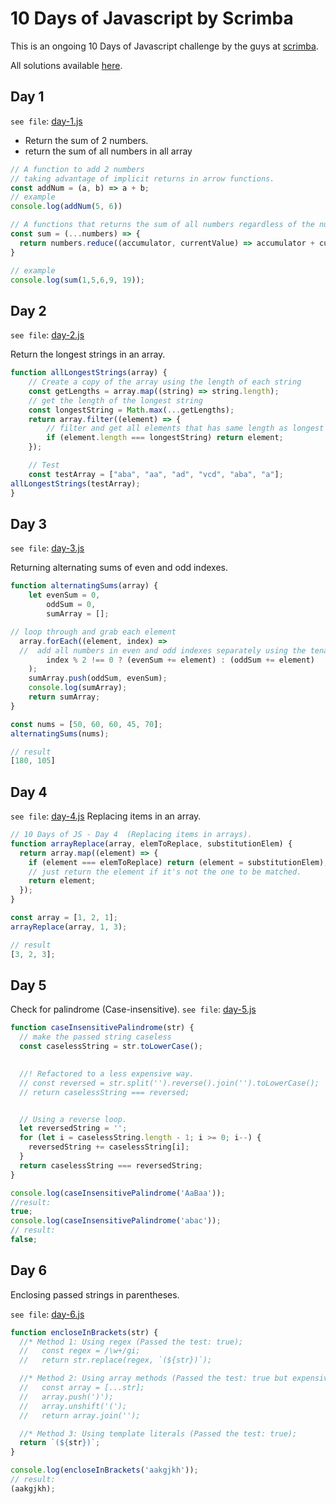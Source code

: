 # 10 Days of Javascript by Scrimba

This is an ongoing 10 Days of Javascript challenge by the guys at [scrimba](https://scrimba.com).

All solutions available [here](./JS-solutions/).

## Day 1

`see file`: [day-1.js](./JS-solutions/day-1.js)

- Return the sum of 2 numbers.
- return the sum of all numbers in all array

```Javascript
// A function to add 2 numbers
// taking advantage of implicit returns in arrow functions.
const addNum = (a, b) => a + b;
// example
console.log(addNum(5, 6))

// A functions that returns the sum of all numbers regardless of the number of parameters.
const sum = (...numbers) => {
  return numbers.reduce((accumulator, currentValue) => accumulator + currentValue, 0);
}

// example
console.log(sum(1,5,6,9, 19));
```

## Day 2

`see file`: [day-2.js](./JS-solutions/day-2.js)

Return the longest strings in an array.

```Javascript
function allLongestStrings(array) {
    // Create a copy of the array using the length of each string
    const getLengths = array.map((string) => string.length);
    // get the length of the longest string
    const longestString = Math.max(...getLengths);
    return array.filter((element) => {
        // filter and get all elements that has same length as longest string
        if (element.length === longestString) return element;
    });

    // Test
    const testArray = ["aba", "aa", "ad", "vcd", "aba", "a"];
allLongestStrings(testArray);
}
```

## Day 3

`see file`: [day-3.js](./JS-solutions/day-3.js)

Returning alternating sums of even and odd indexes.

```Javascript
function alternatingSums(array) {
	let evenSum = 0,
		oddSum = 0,
		sumArray = [];

// loop through and grab each element
  array.forEach((element, index) =>
  //  add all numbers in even and odd indexes separately using the tenary operator
		index % 2 !== 0 ? (evenSum += element) : (oddSum += element)
	);
	sumArray.push(oddSum, evenSum);
	console.log(sumArray);
	return sumArray;
}

const nums = [50, 60, 60, 45, 70];
alternatingSums(nums);

// result
[180, 105]

```

## Day 4

`see file`: [day-4.js](./JS-solutions/day-4.js)
Replacing items in an array.

```javascript
// 10 Days of JS - Day 4  (Replacing items in arrays).
function arrayReplace(array, elemToReplace, substitutionElem) {
  return array.map((element) => {
    if (element === elemToReplace) return (element = substitutionElem);
    // just return the element if it's not the one to be matched.
    return element;
  });
}

const array = [1, 2, 1];
arrayReplace(array, 1, 3);

// result
[3, 2, 3];
```

## Day 5

Check for palindrome (Case-insensitive).
`see file`: [day-5.js](./JS-solutions/day-5.js)

```javascript
function caseInsensitivePalindrome(str) {
  // make the passed string caseless
  const caselessString = str.toLowerCase();
  

  //! Refactored to a less expensive way.
  // const reversed = str.split('').reverse().join('').toLowerCase();
  // return caselessString === reversed;


  // Using a reverse loop.
  let reversedString = '';
  for (let i = caselessString.length - 1; i >= 0; i--) {
    reversedString += caselessString[i];
  }
  return caselessString === reversedString;
}

console.log(caseInsensitivePalindrome('AaBaa'));
//result:
true;
console.log(caseInsensitivePalindrome('abac'));
// result:
false;
```

## Day 6

Enclosing passed strings in parentheses.

`see file`: [day-6.js](./JS-solutions/day-6.js)

```javascript
function encloseInBrackets(str) {
  //* Method 1: Using regex (Passed the test: true);
  //   const regex = /\w+/gi;
  //   return str.replace(regex, `(${str})`);

  //* Method 2: Using array methods (Passed the test: true but expensive);
  //   const array = [...str];
  //   array.push(')');
  //   array.unshift('(');
  //   return array.join('');

  //* Method 3: Using template literals (Passed the test: true);
  return `(${str})`;
}

console.log(encloseInBrackets('aakgjkh'));
// result:
(aakgjkh);
```
